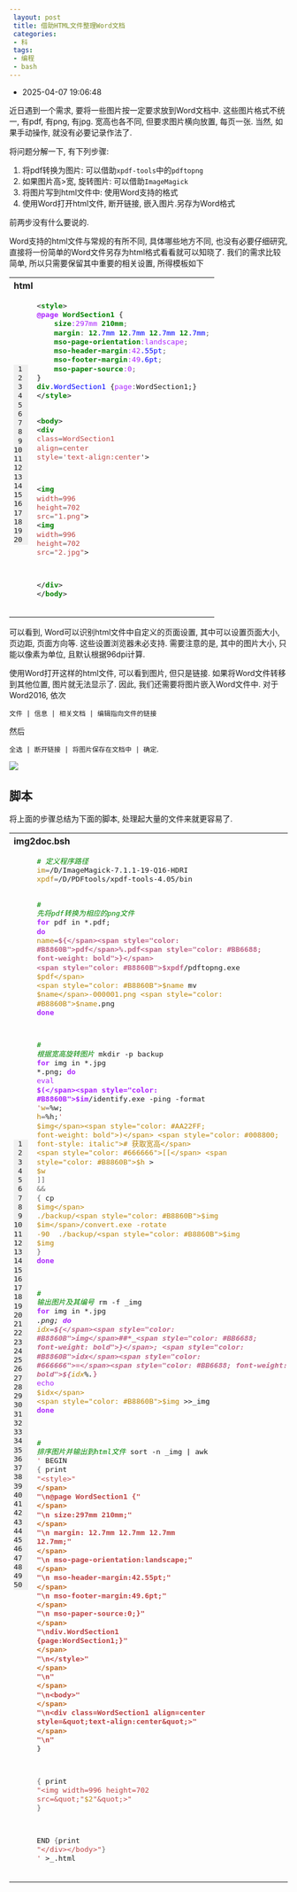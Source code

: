 ```yaml
---
 layout: post
 title: 借助HTML文件整理Word文档
 categories:
 - 科
 tags:
 - 编程
 - bash
---
```


- 2025-04-07 19:06:48

近日遇到一个需求, 要将一些图片按一定要求放到Word文档中. 这些图片格式不统一, 有pdf, 有png, 有jpg. 宽高也各不同, 但要求图片横向放置, 每页一张. 当然, 如果手动操作, 就没有必要记录作法了.

将问题分解一下, 有下列步骤:

1. 将pdf转换为图片: 可以借助`xpdf-tools`中的`pdftopng`
1. 如果图片高>宽, 旋转图片: 可以借助`ImageMagick`
1. 将图片写到html文件中: 使用Word支持的格式
1. 使用Word打开html文件, 断开链接, 嵌入图片.另存为Word格式

前两步没有什么要说的.

Word支持的html文件与常规的有所不同, 具体哪些地方不同, 也没有必要仔细研究, 直接将一份简单的Word文件另存为html格式看看就可以知晓了. 我们的需求比较简单, 所以只需要保留其中重要的相关设置, 所得模板如下

<table class="highlighttable"><th colspan="2" style="text-align:left">html</th><tr><td><div class="linenodiv" style="background-color: #f0f0f0; padding-right: 10px"><pre style="line-height:125%"> 1
 2
 3
 4
 5
 6
 7
 8
 9
10
11
12
13
14
15
16
17
18
19
20</pre></div></td><td class="code"><div class="highlight"><pre style="line-height:125%"><span></span>&lt;<span style="color: #008000; font-weight: bold">style</span>&gt;
<span style="color: #AA22FF; font-weight: bold">@page</span> <span style="color: #008000; font-weight: bold">WordSection1</span> {
	<span style="color: #008000; font-weight: bold">size</span><span style="color: #AA22FF">:297mm</span> <span style="color: #008000; font-weight: bold">210mm</span><span style="color: #666666">;</span>
	<span style="color: #008000; font-weight: bold">margin</span><span style="color: #666666">:</span> <span style="color: #008000; font-weight: bold">12</span><span style="color: #0000FF">.7mm</span> <span style="color: #008000; font-weight: bold">12</span><span style="color: #0000FF">.7mm</span> <span style="color: #008000; font-weight: bold">12</span><span style="color: #0000FF">.7mm</span> <span style="color: #008000; font-weight: bold">12</span><span style="color: #0000FF">.7mm</span><span style="color: #666666">;</span>
	<span style="color: #008000; font-weight: bold">mso-page-orientation</span><span style="color: #AA22FF">:landscape</span><span style="color: #666666">;</span>
	<span style="color: #008000; font-weight: bold">mso-header-margin</span><span style="color: #AA22FF">:42</span><span style="color: #0000FF">.55pt</span><span style="color: #666666">;</span>
	<span style="color: #008000; font-weight: bold">mso-footer-margin</span><span style="color: #AA22FF">:49</span><span style="color: #0000FF">.6pt</span><span style="color: #666666">;</span>
	<span style="color: #008000; font-weight: bold">mso-paper-source</span><span style="color: #AA22FF">:0</span><span style="color: #666666">;</span>
}
<span style="color: #008000; font-weight: bold">div</span><span style="color: #0000FF">.WordSection1</span> {<span style="color: #AA22FF">page</span><span style="color: #666666">:</span>WordSection1;}
&lt;/<span style="color: #008000; font-weight: bold">style</span>&gt;

&lt;<span style="color: #008000; font-weight: bold">body</span>&gt;
&lt;<span style="color: #008000; font-weight: bold">div</span> <span style="color: #BB4444">class</span><span style="color: #666666">=</span><span style="color: #BB4444">WordSection1</span> <span style="color: #BB4444">align</span><span style="color: #666666">=</span><span style="color: #BB4444">center</span> <span style="color: #BB4444">style</span><span style="color: #666666">=</span><span style="color: #BB4444">&#39;text-align:center</span><span style="#FF0000">&#39;</span>&gt;

&lt;<span style="color: #008000; font-weight: bold">img</span> <span style="color: #BB4444">width</span><span style="color: #666666">=</span><span style="color: #BB4444">996</span> <span style="color: #BB4444">height</span><span style="color: #666666">=</span><span style="color: #BB4444">702</span> <span style="color: #BB4444">src</span><span style="color: #666666">=</span><span style="color: #BB4444">&quot;1.png&quot;</span>&gt;
&lt;<span style="color: #008000; font-weight: bold">img</span> <span style="color: #BB4444">width</span><span style="color: #666666">=</span><span style="color: #BB4444">996</span> <span style="color: #BB4444">height</span><span style="color: #666666">=</span><span style="color: #BB4444">702</span> <span style="color: #BB4444">src</span><span style="color: #666666">=</span><span style="color: #BB4444">&quot;2.jpg&quot;</span>&gt;

&lt;/<span style="color: #008000; font-weight: bold">div</span>&gt;
&lt;/<span style="color: #008000; font-weight: bold">body</span>&gt;</pre></div>
</td></tr></table>

可以看到, Word可以识别html文件中自定义的页面设置, 其中可以设置页面大小, 页边距, 页面方向等. 这些设置浏览器未必支持. 需要注意的是, 其中的图片大小, 只能以像素为单位, 且默认根据96dpi计算.

使用Word打开这样的html文件, 可以看到图片, 但只是链接. 如果将Word文件转移到其他位置, 图片就无法显示了. 因此, 我们还需要将图片嵌入Word文件中. 对于Word2016, 依次

`文件 | 信息 | 相关文档 | 编辑指向文件的链接`

然后

`全选 | 断开链接 | 将图片保存在文档中 | 确定`.

![](https://jerkwin.github.io/pic/html2word.png)

## 脚本

将上面的步骤总结为下面的脚本, 处理起大量的文件来就更容易了.

<table class="highlighttable"><th colspan="2" style="text-align:left">img2doc.bsh</th><tr><td><div class="linenodiv" style="background-color: #f0f0f0; padding-right: 10px"><pre style="line-height:125%"> 1
 2
 3
 4
 5
 6
 7
 8
 9
10
11
12
13
14
15
16
17
18
19
20
21
22
23
24
25
26
27
28
29
30
31
32
33
34
35
36
37
38
39
40
41
42
43
44
45
46
47
48
49
50</pre></div></td><td class="code"><div class="highlight"><pre style="line-height:125%"><span></span><span style="color: #008800; font-style: italic"># 定义程序路径</span>
<span style="color: #B8860B">im</span><span style="color: #666666">=</span>/D/ImageMagick-7.1.1-19-Q16-HDRI
<span style="color: #B8860B">xpdf</span><span style="color: #666666">=</span>/D/PDFtools/xpdf-tools-4.05/bin

<span style="color: #008800; font-style: italic"># 先将pdf转换为相应的png文件</span>
<span style="color: #AA22FF; font-weight: bold">for</span> pdf in *.pdf; <span style="color: #AA22FF; font-weight: bold">do</span>
	<span style="color: #B8860B">name</span><span style="color: #666666">=</span><span style="color: #BB6688; font-weight: bold">${</span><span style="color: #B8860B">pdf</span>%.pdf<span style="color: #BB6688; font-weight: bold">}</span>
	<span style="color: #B8860B">$xpdf</span>/pdftopng.exe <span style="color: #B8860B">$pdf</span> <span style="color: #B8860B">$name</span>
	mv <span style="color: #B8860B">$name</span>-000001.png <span style="color: #B8860B">$name</span>.png
<span style="color: #AA22FF; font-weight: bold">done</span>

<span style="color: #008800; font-style: italic"># 根据宽高旋转图片</span>
mkdir -p backup
<span style="color: #AA22FF; font-weight: bold">for</span> img in *.jpg *.png; <span style="color: #AA22FF; font-weight: bold">do</span>
	<span style="color: #AA22FF">eval</span> <span style="color: #AA22FF; font-weight: bold">$(</span><span style="color: #B8860B">$im</span>/identify.exe -ping -format <span style="color: #BB4444">&#39;</span><span style="color: #B8860B">w</span><span style="color: #666666">=</span>%w; <span style="color: #B8860B">h</span><span style="color: #666666">=</span>%h;<span style="color: #BB4444">&#39;</span> <span style="color: #B8860B">$img</span><span style="color: #AA22FF; font-weight: bold">)</span> <span style="color: #008800; font-style: italic"># 获取宽高</span>
	<span style="color: #666666">[[</span> <span style="color: #B8860B">$h</span> &gt; <span style="color: #B8860B">$w</span> <span style="color: #666666">]]</span> <span style="color: #666666">&amp;&amp;</span> <span style="color: #666666">{</span>
		cp <span style="color: #B8860B">$img</span> ./backup/<span style="color: #B8860B">$img</span>
		<span style="color: #B8860B">$im</span>/convert.exe -rotate -90  ./backup/<span style="color: #B8860B">$img</span> <span style="color: #B8860B">$img</span>
	<span style="color: #666666">}</span>
<span style="color: #AA22FF; font-weight: bold">done</span>

<span style="color: #008800; font-style: italic"># 输出图片及其编号</span>
rm -f _img
<span style="color: #AA22FF; font-weight: bold">for</span> img in *.jpg *.png; <span style="color: #AA22FF; font-weight: bold">do</span>
	<span style="color: #B8860B">idx</span><span style="color: #666666">=</span><span style="color: #BB6688; font-weight: bold">${</span><span style="color: #B8860B">img</span>##*_<span style="color: #BB6688; font-weight: bold">}</span>; <span style="color: #B8860B">idx</span><span style="color: #666666">=</span><span style="color: #BB6688; font-weight: bold">${</span><span style="color: #B8860B">idx</span>%.*<span style="color: #BB6688; font-weight: bold">}</span>
	<span style="color: #AA22FF">echo</span> <span style="color: #B8860B">$idx</span> <span style="color: #B8860B">$img</span> &gt;&gt;_img
<span style="color: #AA22FF; font-weight: bold">done</span>

<span style="color: #008800; font-style: italic"># 排序图片并输出到html文件</span>
sort -n _img | awk <span style="color: #BB4444">&#39;</span>
BEGIN <span style="color: #666666">{</span> print <span style="color: #BB4444">&quot;&lt;style&gt;&quot;</span> <span style="color: #BB6622; font-weight: bold">\</span>
	<span style="color: #BB4444">&quot;\n@page WordSection1 {&quot;</span> <span style="color: #BB6622; font-weight: bold">\</span>
	<span style="color: #BB4444">&quot;\n	size:297mm 210mm;&quot;</span> <span style="color: #BB6622; font-weight: bold">\</span>
	<span style="color: #BB4444">&quot;\n	margin: 12.7mm 12.7mm 12.7mm 12.7mm;&quot;</span> <span style="color: #BB6622; font-weight: bold">\</span>
	<span style="color: #BB4444">&quot;\n	mso-page-orientation:landscape;&quot;</span> <span style="color: #BB6622; font-weight: bold">\</span>
	<span style="color: #BB4444">&quot;\n	mso-header-margin:42.55pt;&quot;</span> <span style="color: #BB6622; font-weight: bold">\</span>
	<span style="color: #BB4444">&quot;\n	mso-footer-margin:49.6pt;&quot;</span> <span style="color: #BB6622; font-weight: bold">\</span>
	<span style="color: #BB4444">&quot;\n	mso-paper-source:0;}&quot;</span> <span style="color: #BB6622; font-weight: bold">\</span>
	<span style="color: #BB4444">&quot;\ndiv.WordSection1 {page:WordSection1;}&quot;</span> <span style="color: #BB6622; font-weight: bold">\</span>
	<span style="color: #BB4444">&quot;\n&lt;/style&gt;&quot;</span> <span style="color: #BB6622; font-weight: bold">\</span>
	<span style="color: #BB4444">&quot;\n&quot;</span> <span style="color: #BB6622; font-weight: bold">\</span>
	<span style="color: #BB4444">&quot;\n&lt;body&gt;&quot;</span> <span style="color: #BB6622; font-weight: bold">\</span>
	<span style="color: #BB4444">&quot;\n&lt;div class=WordSection1 align=center style=\&quot;text-align:center\&quot;&gt;&quot;</span> <span style="color: #BB6622; font-weight: bold">\</span>
	<span style="color: #BB4444">&quot;\n&quot;</span>
<span style="color: #666666">}</span>

<span style="color: #666666">{</span> print <span style="color: #BB4444">&quot;&lt;img width=996 height=702 src=\&quot;&quot;</span><span style="color: #B8860B">$2</span><span style="color: #BB4444">&quot;\&quot;&gt;&quot;</span> <span style="color: #666666">}</span>

END <span style="color: #666666">{</span>print <span style="color: #BB4444">&quot;&lt;/div&gt;&lt;/body&gt;&quot;</span><span style="color: #666666">}</span>
<span style="color: #BB4444">&#39;</span> &gt;_.html</pre></div>
</td></tr></table>
